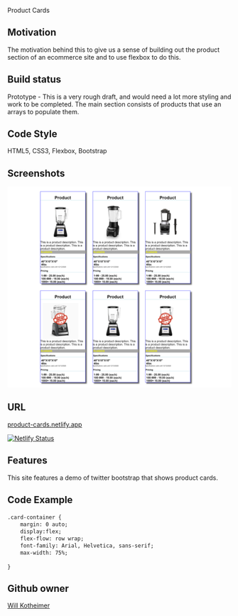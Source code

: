 
Product Cards

## Motivation
The motivation behind this to give us a sense of building out the product section of an 
ecommerce site and to use flexbox to do this.

## Build status
Prototype - This is a very rough draft, and would need a lot more styling and work to be completed.
The main section consists of products that use an arrays to populate them.

## Code Style
HTML5, CSS3, Flexbox, Bootstrap

## Screenshots

![](https://github.com/willkotheimer/ASSIGNMENT-product-cards/blob/master/127.0.0.1_8080_%20(4).png)

## URL

[product-cards.netlify.app](product-cards.netlify.app)

[![Netlify Status](https://api.netlify.com/api/v1/badges/4698c365-d3c8-40ab-93eb-c7d26a88a540/deploy-status)](https://app.netlify.com/sites/product-cards/deploys)

## Features
This site features a demo of twitter bootstrap that shows product cards.

## Code Example
```
.card-container {
    margin: 0 auto;
    display:flex;
    flex-flow: row wrap;
    font-family: Arial, Helvetica, sans-serif;
    max-width: 75%;
    
}

```
## Github owner

[Will Kotheimer](https://github.com/willkotheimer)

